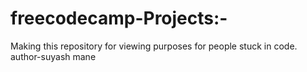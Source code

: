 # freecodecamp-Projects:-
Making this repository for viewing purposes for people stuck in code.
author-suyash mane
